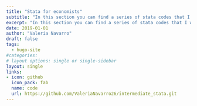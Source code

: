 ```yaml
---
title: "Stata for economists"
subtitle: "In this section you can find a series of stata codes that I worked on based on intermediate database management notes for economists."
excerpt: "In this section you can find a series of stata codes that I worked on based on intermediate database management notes for economists"
date: 2019-01-01
author: "Valeria Navarro"
draft: false
tags:
  - hugo-site
#categories:
# layout options: single or single-sidebar
layout: single
links:
- icon: github
  icon_pack: fab
  name: code
  url: https://github.com/ValeriaNavarro26/intermediate_stata.git
---
```


